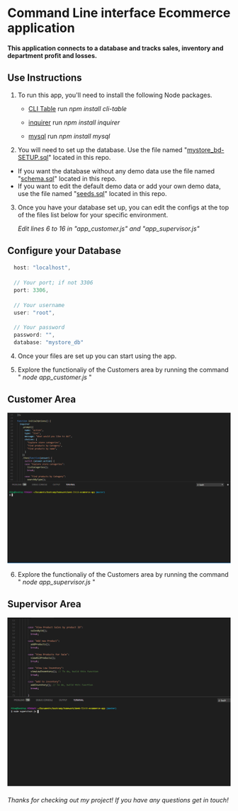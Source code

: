 # Command Line interface Ecommerce application

#### This application connects to a database and tracks sales, inventory and department profit and losses.

## Use Instructions

1. To run this app, you'll need to install the following Node packages.

   * [CLI Table](https://www.npmjs.com/package/cli-table) run _npm install cli-table_ 
   
   * [inquirer](https://www.npmjs.com/package/inquirer) run _npm install inquirer_ 
   
   * [mysql](https://www.npmjs.com/package/mysql) run _npm install mysql_ 

2. You will need to set up the database. Use the file named "[mystore_bd-SETUP.sql](/mystore_bd-SETUP.sql)" located in this repo.
  *  If you want the database without any demo data use the file named "[schema.sql](/schema.sql)" located in this repo.
  *  If you want to edit the default demo data or add your own demo data, use the file named "[seeds.sql](/seeds.sql)" located in this repo.

3. Once you have your database set up, you can edit the configs at the top of the files list below for your specific environment. 

    _Edit lines 6 to 16 in "app_customer.js" and "app_supervisor.js"_

## Configure your Database    

```javascript
  host: "localhost",

  // Your port; if not 3306
  port: 3306,

  // Your username
  user: "root",

  // Your password
  password: "",
  database: "mystore_db"
```

4. Once your files are set up you can start using the app.

5. Explore the functionaliy of the Customers area by running the command " _node app_customer.js_ "

## Customer Area

![app_customer.gif](images/app_customer.gif?raw=true "Customer Area")

6. Explore the functionaliy of the Customers area by running the command " _node app_supervisor.js_ "

## Supervisor Area

![app_supervisor.gif](images/app_supervisor.gif?raw=true "Supervisor Area")

###### Thanks for checking out my project! If you have any questions get in touch!

